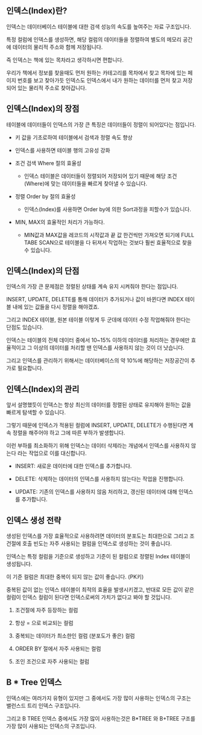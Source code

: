 ## 인덱스(Index)란?

인덱스는 데이터베이스 테이블에 대한 검색 성능의 속도를 높여주는 자료 구조입니다.  

특정 컬럼에 인덱스를 생성하면, 해당 컬럼의 데이터들을 정렬하여 별도의 메모리 공간에 데이터의 물리적 주소와 함께 저장됩니다.  

즉 인덱스는 책에 있는 목차라고 생각하시면 편합니다.  

우리가 책에서 정보를 찾을때도 먼저 원하는 카테고리를 목차에서 찾고 목차에 있는 페이지 번호를 보고 찾아가듯 인덱스도 인덱스에서 내가 원하는 데이터를 먼저 찾고 저장되어 있는 물리적 주소로 찾아갑니다.   

## 인덱스(Index)의 장점

테이블에 데이터들이 인덱스의 가장 큰 특징은 데이터들이 정렬이 되어있다는 점입니다.  

- 키 값을 기초로하여 테이블에서 검색과 정렬 속도 향상

- 인덱스를 사용하면 테이블 행의 고유성 강화

- 조건 검색 Where 절의 효율성

    - 인덱스 테이블은 데이터들이 정렬되어 저장되어 있기 때문에 해당 조건 (Where)에 맞는 데이터들을 빠르게 찾아낼 수 있습니다.  

- 정렬 Order by 절의 효율성

    - 인덱스(Index)를 사용하면 Order by에 의한 Sort과정을 피할수가 있습니다.  

- MIN, MAX의 효율적인 처리가 가능하다.

    - MIN값과 MAX값을 레코드의 시작값과 끝 값 한건씩만 가져오면 되기에 FULL TABE SCAN으로 테이블을 다 뒤져서 작업하는 것보다 훨씬 효율적으로 찾을 수 있습니다.  

## 인덱스(Index)의 단점

인덱스의 가장 큰 문제점은 정렬된 상태를 계속 유지 시켜줘야 한다는 점입니다.  

INSERT, UPDATE, DELETE를 통해 데이터가 추가되거나 값이 바뀐다면 INDEX 테이블 내에 있는 값들을 다시 정렬을 해야겠죠.

그리고 INDEX 테이블, 원본 테이블 이렇게 두 군데에 데이터 수정 작업해줘야 한다는 단점도 있습니다.

인덱스는 테이블의 전체 데이터 중에서 10~15% 이하의 데이터를 처리하는 경우에만 효율적이고 그 이상의 데이터를 처리할 땐 인덱스를 사용하지 않는 것이 더 낫습니다.  

그리고 인덱스를 관리하기 위해서는 데이터베이스의 약 10%에 해당하는 저장공간이 추가로 필요합니다.  

## 인덱스(Index)의 관리

앞서 설명했듯이 인덱스는 항상 최신의 데이터를 정렬된 상태로 유지해야 원하는 값을 빠르게 탐색할 수 있습니다.  

그렇기 때문에 인덱스가 적용된 컬럼에 INSERT, UPDATE, DELETE가 수행된다면 계속 정렬을 해주어야 하고 그에 따른 부하가 발생합니다.  

이런 부하를 최소화하기 위해 인덱스는 데이터 삭제라는 개념에서 인덱스를 사용하지 않는다 라는 작업으로 이를 대신합니다.  

- INSERT: 새로운 데이터에 대한 인덱스를 추가합니다.
  
- DELETE: 삭제하는 데이터의 인덱스를 사용하지 않는다는 작업을 진행합니다.
  
- UPDATE: 기존의 인덱스를 사용하지 않음 처리하고, 갱신된 데이터에 대해 인덱스를 추가합니다.


## 인덱스 생성 전략

생성된 인덱스를 가장 효율적으로 사용하려면 데이터의 분포도는 최대한으로 그리고 조건절에 호출 빈도는 자주 사용되는 컬럼을 인덱스로 생성하는 것이 좋습니다.  

인덱스는 특정 컬럼을 기준으로 생성하고 기준이 된 컬럼으로 정렬된 Index 테이블이 생성됩니다.  

이 기준 컬럼은 최대한 중복이 되지 않는 값이 좋습니다. (PK키)  

중복된 값이 없는 인덱스 테이블이 최적의 효율을 발생시키겠고, 반대로 모든 값이 같은 컬럼이 인덱스 컬럼이 된다면 인덱스로써의 가치가 없다고 봐야 할 것입니다.  

1. 조건절에 자주 등장하는 컬럼  

2. 항상 = 으로 비교되는 컬럼  

3. 중복되는 데이터가 최소한인 컬럼 (분포도가 좋은) 컬럼  

4. ORDER BY 절에서 자주 사용되는 컬럼  

5. 조인 조건으로 자주 사용되는 컬럼  

## B * Tree 인덱스

인덱스에는 여러가지 유형이 있지만 그 중에서도 가장 많이 사용하는 인덱스의 구조는 밸런스드 트리 인덱스 구조입니다.

그리고 B TREE 인덱스 중에서도 가장 많이 사용하는것은 B*TREE 와 B+TREE 구조를 가장 많이 사용되는 인덱스의 구조입니다.